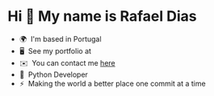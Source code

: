 Hi 👋 My name is Rafael Dias
============================

* 🌍  I'm based in Portugal
* 🖥️  See my portfolio at 
* ✉️  You can contact me [here](mailto:contact@raphz.com)
* 🧠  Python Developer
* ⚡  Making the world a better place one commit at a time
